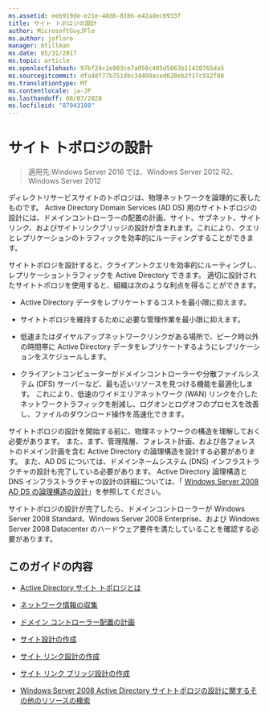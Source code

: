 ```yaml
---
ms.assetid: eeb919de-e21e-48d8-8186-e42adec6933f
title: サイト トポロジの設計
author: MicrosoftGuyJFlo
ms.author: joflore
manager: mtillman
ms.date: 05/31/2017
ms.topic: article
ms.openlocfilehash: 97bf24c1e983ce7a058c405d5863b11420765da5
ms.sourcegitcommit: dfa48f77b751dbc34409aced628eb2f17c912f08
ms.translationtype: MT
ms.contentlocale: ja-JP
ms.lasthandoff: 08/07/2020
ms.locfileid: "87943108"
---
```

# <a name="designing-the-site-topology"></a>サイト トポロジの設計

>適用先:Windows Server 2016 では、Windows Server 2012 R2、Windows Server 2012

ディレクトリサービスサイトのトポロジは、物理ネットワークを論理的に表したものです。 Active Directory Domain Services (AD DS) 用のサイトトポロジの設計には、ドメインコントローラーの配置の計画、サイト、サブネット、サイトリンク、およびサイトリンクブリッジの設計が含まれます。これにより、クエリとレプリケーションのトラフィックを効率的にルーティングすることができます。

サイトトポロジを設計すると、クライアントクエリを効率的にルーティングし、レプリケーショントラフィックを Active Directory できます。 適切に設計されたサイトトポロジを使用すると、組織は次のような利点を得ることができます。

-   Active Directory データをレプリケートするコストを最小限に抑えます。

-   サイトトポロジを維持するために必要な管理作業を最小限に抑えます。

-   低速またはダイヤルアップネットワークリンクがある場所で、ピーク時以外の時間帯に Active Directory データをレプリケートするようにレプリケーションをスケジュールします。

-   クライアントコンピューターがドメインコントローラーや分散ファイルシステム (DFS) サーバーなど、最も近いリソースを見つける機能を最適化します。 これにより、低速のワイドエリアネットワーク (WAN) リンクを介したネットワークトラフィックを削減し、ログオンとログオフのプロセスを改善し、ファイルのダウンロード操作を高速化できます。

サイトトポロジの設計を開始する前に、物理ネットワークの構造を理解しておく必要があります。 また、まず、管理階層、フォレスト計画、および各フォレストのドメイン計画を含む Active Directory の論理構造を設計する必要があります。 また、AD DS については、ドメインネームシステム (DNS) インフラストラクチャの設計も完了している必要があります。 Active Directory 論理構造と DNS インフラストラクチャの設計の詳細については、「 [Windows Server 2008 AD DS の論理構造の設計](/previous-versions/windows/it-pro/windows-server-2008-R2-and-2008/cc770806(v=ws.10))」を参照してください。

サイトトポロジの設計が完了したら、ドメインコントローラーが Windows Server 2008 Standard、Windows Server 2008 Enterprise、および Windows Server 2008 Datacenter のハードウェア要件を満たしていることを確認する必要があります。

## <a name="in-this-guide"></a>このガイドの内容

-   [Active Directory サイト トポロジとは](../../ad-ds/plan/Understanding-Active-Directory-Site-Topology.md)

-   [ネットワーク情報の収集](../../ad-ds/plan/Collecting-Network-Information.md)

-   [ドメイン コントローラー配置の計画](../../ad-ds/plan/Planning-Domain-Controller-Placement.md)

-   [サイト設計の作成](../../ad-ds/plan/Creating-a-Site-Design.md)

-   [サイト リンク設計の作成](../../ad-ds/plan/Creating-a-Site-Link-Design.md)

-   [サイト リンク ブリッジ設計の作成](../../ad-ds/plan/Creating-a-Site-Link-Bridge-Design.md)

-   [Windows Server 2008 Active Directory サイトトポロジの設計に関するその他のリソースの検索](../../ad-ds/plan/Finding-Additional-Resources-for-Windows-Server-2008-Active-Directory-Site-Topology-Design.md)

